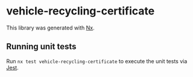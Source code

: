 # vehicle-recycling-certificate

This library was generated with [Nx](https://nx.dev).

## Running unit tests

Run `nx test vehicle-recycling-certificate` to execute the unit tests via [Jest](https://jestjs.io).
